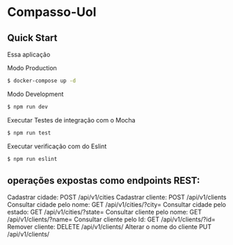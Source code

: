 # Compasso-Uol


## Quick Start
Essa aplicação 

Modo Production
```bash
$ docker-compose up -d
```
Modo Development
```bash
$ npm run dev
```
Executar Testes de integração com o Mocha
```bash
$ npm run test
```
Executar verificação com do Eslint
```bash
$ npm run eslint
```

## operações expostas como endpoints REST:

Cadastrar cidade: POST /api/v1/cities
Cadastrar cliente: POST /api/v1/clients
Consultar cidade pelo nome: GET /api/v1/cities/?city=<NOME DA CIDADE>
Consultar cidade pelo estado: GET /api/v1/cities/?state=<ESTADO DA CIDADE>
Consultar cliente pelo nome: GET /api/v1/clients/?name=<NOME DO CLIENTE>
Consultar cliente pelo Id: GET /api/v1/clients/?id=<ID DO CLIENTE>
Remover cliente: DELETE /api/v1/clients/<ID DO CLIENTE>
Alterar o nome do cliente PUT /api/v1/clients/<ID DO CLIENTE>
